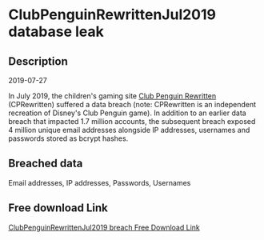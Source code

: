 # ClubPenguinRewrittenJul2019 database leak

## Description

2019-07-27

In July 2019, the children's gaming site <a href="https://community.cprewritten.net/" target="_blank" rel="noopener">Club Penguin Rewritten</a> (CPRewritten) suffered a data breach (note: CPRewritten is an independent recreation of Disney's Club Penguin game). In addition to an earlier data breach that impacted 1.7 million accounts, the subsequent breach exposed 4 million unique email addresses alongside IP addresses, usernames and passwords stored as bcrypt hashes.

## Breached data

Email addresses, IP addresses, Passwords, Usernames

## Free download Link

[ClubPenguinRewrittenJul2019 breach Free Download Link](https://tinyurl.com/2b2k277t)